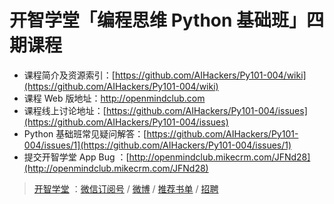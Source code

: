 # 开智学堂「编程思维 Python 基础班」四期课程

- 课程简介及资源索引：[https://github.com/AIHackers/Py101-004/wiki](https://github.com/AIHackers/Py101-004/wiki)
- 课程 Web 版地址：http://openmindclub.com
- 课程线上讨论地址：[https://github.com/AIHackers/Py101-004/issues](https://github.com/AIHackers/Py101-004/issues)
- Python 基础班常见疑问解答：[https://github.com/AIHackers/Py101-004/issues/1](https://github.com/AIHackers/Py101-004/issues/1)
- 提交开智学堂 App Bug ：[http://openmindclub.mikecrm.com/JFNd28](http://openmindclub.mikecrm.com/JFNd28)

> [开智学堂](http://www.openmindclub.com/) ：[微信订阅号](http://weixin.sogou.com/weixin?type=1&query=%E5%BC%80%E6%99%BA%E5%AD%A6%E5%A0%82&ie=utf8&_sug_=y&_sug_type_=) / [微博](http://weibo.com/openmindclub) / [推荐书单](http://www.douban.com/people/openmindclub/doulists/all) / [招聘](https://github.com/OpenMindClub/Share/wiki/InfoJob)
